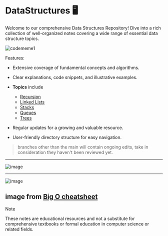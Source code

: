 # DataStructures 🖥️

Welcome to our comprehensive Data Structures Repository! Dive into a rich collection of well-organized notes covering a wide range of essential data structure topics. </br>

![codememe1](https://github.com/HelanaNady/DataStructure/assets/137416623/1b41fe83-1817-479d-a26f-752f6b6556fc)

Features: </br>
- Extensive coverage of fundamental concepts and algorithms.
- Clear explanations, code snippets, and illustrative examples.
- **Topics** include 
    - [Recursion](Recursion.md) 
    - [Linked Lists](https://github.com/HelanaNady/DataStructure/blob/main/LinkedList.md)
    - [Stacks](https://github.com/HelanaNady/DataStructure/blob/main/Stacks.md)
    - [Queues](https://github.com/HelanaNady/DataStructure/blob/main/Queues.md)
    - [Trees](https://github.com/HelanaNady/DataStructure/blob/main/Trees.md)

- Regular updates for a growing and valuable resource.
- User-friendly directory structure for easy navigation.
> branches other than the main will contain ongoing edits, take in consideration they haven't been reviewed yet. </br>



---
![image](https://github.com/HelanaNady/DataStructure/assets/84867341/23bfef84-5e68-4e0f-89df-cb720a5ce4fa)

----
![image](https://github.com/HelanaNady/DataStructure/assets/84867341/d1f5b454-8d14-4e5a-a679-99c94c7aa3a6)

image from [Big O cheatsheet](https://www.bigocheatsheet.com/)
----
> [!Note]
> These notes are educational resources and not a substitute for comprehensive textbooks or formal education in computer science or related fields.

